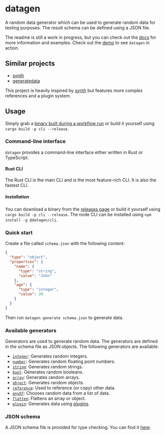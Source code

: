 # datagen

A random data generator which can be used to generate random data for testing purposes.
The result schema can be defined using a JSON file.

The readme is still a work in progress, but you can check out
the [docs](https://markusjx.github.io/datagen/) for more information and examples.
Check out the [demo](https://markusjx.github.io/datagen/demo/) to see `datagen` in action.

## Similar projects

- [synth](https://github.com/shuttle-hq/synth)
- [generatedata](https://github.com/benkeen/generatedata)

This project is heavily inspired by [synth](https://github.com/shuttle-hq/synth)
but features more complex references and a plugin system.

## Usage

Simply grab a [binary built during a workflow run](https://github.com/MarkusJx/datagen/actions/workflows/build.yml?query=branch%3Amain)
or build it yourself using `cargo build -p cli --release`.

### Command-line interface

`datagen` provides a command-line interface either written in Rust or TypeScript.

#### Rust CLI

The Rust CLI is the main CLI and is the most feature-rich CLI. It is also the fastest CLI.

##### Installation

You can download a binary from the [releases page](https://github.com/MarkusJx/datagen/releases)
or build it yourself using `cargo build -p cli --release`.
The node CLI can be installed using `npm install -g @datagen/cli`.

### Quick start

Create a file called `schema.json` with the following content:

```json
{
  "type": "object",
  "properties": {
    "name": {
      "type": "string",
      "value": "John"
    },
    "age": {
      "type": "integer",
      "value": 20
    }
  }
}
```

Then run `datagen generate schema.json` to generate data.

### Available generators

Generators are used to generate random data. The generators are defined in the
schema file as JSON objects. The following generators are available:

- [`integer`](https://markusjx.github.io/datagen/docs/generators/integer/): Generates random integers.
- [`number`](https://markusjx.github.io/datagen/docs/generators/number/): Generates random floating point numbers.
- [`string`](https://markusjx.github.io/datagen/docs/generators/string/): Generates random strings.
- [`bool`](https://markusjx.github.io/datagen/docs/generators/bool/): Generates random booleans.
- [`array`](https://markusjx.github.io/datagen/docs/generators/array/): Generates random arrays.
- [`object`](https://markusjx.github.io/datagen/docs/generators/object/): Generates random objects.
- [`reference`](https://markusjx.github.io/datagen/docs/generators/reference/): Used to reference (or copy) other data.
- [`anyOf`](https://markusjx.github.io/datagen/docs/generators/anyof/): Chooses random data from a list of data.
- [`flatten`](https://markusjx.github.io/datagen/docs/generators/flatten/): Flattens an array or object.
- [`plugin`](https://markusjx.github.io/datagen/docs/generators/plugin/): Generates data using [plugins](https://markusjx.github.io/datagen/docs/plugins/).

### JSON schema

A JSON schema file is provided for type checking. You can find it
[here](https://markusjx.github.io/datagen/schema.json).

